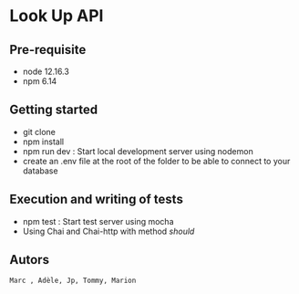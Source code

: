 # Look Up API

## Pre-requisite

- node 12.16.3
- npm 6.14
    
## Getting started

- git clone
- npm install
- npm run dev : Start local development server using nodemon
- create an .env file at the root of the folder to be able to connect to your database 


## Execution and writing of tests

- npm test : Start test server using mocha
- Using Chai and Chai-http with method *should*

## Autors

`Marc , Adèle, Jp, Tommy, Marion`